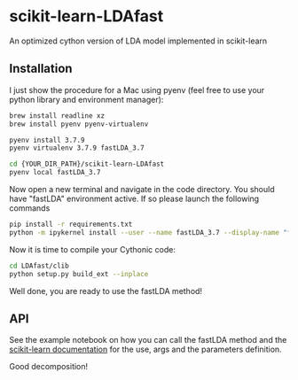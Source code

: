 # scikit-learn-LDAfast
An optimized cython version of LDA model implemented in scikit-learn

## Installation
I just show the procedure for a Mac using pyenv (feel free to use your python library and environment manager):

```sh
brew install readline xz
brew install pyenv pyenv-virtualenv

pyenv install 3.7.9
pyenv virtualenv 3.7.9 fastLDA_3.7

cd {YOUR_DIR_PATH}/scikit-learn-LDAfast
pyenv local fastLDA_3.7
```

Now open a new terminal and navigate in the code directory.
You should have "fastLDA" environment active. 
If so please launch the following commands

```sh
pip install -r requirements.txt
python -m ipykernel install --user --name fastLDA_3.7 --display-name "fast LDA  3.7"
```

Now it is time to compile your Cythonic code:
```sh
cd LDAfast/clib
python setup.py build_ext --inplace
```

Well done, you are ready to use the fastLDA method!

## API

See the example notebook on how you can call the fastLDA method and the [scikit-learn documentation](https://scikit-learn.org/stable/modules/generated/sklearn.decomposition.LatentDirichletAllocation.html) for the use, args and the parameters definition.

Good decomposition!


